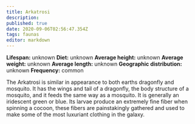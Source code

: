 ```yaml
---
title: Arkatrosi
description: 
published: true
date: 2020-09-06T02:56:47.354Z
tags: faunas 
editor: markdown
---
```

<!-- infobox starts -->
**Lifespan:** unknown
**Diet:** unknown
**Average height:** unknown
**Average weight:** unknown
**Average length:** unknown
**Geographic distribution:** unknown
**Frequency:** common
<!-- infobox ends -->

The Arkatrosi is similar in appearance to both earths dragonfly and mosquito. It has the wings and tail of a dragonfly, the body structure of a mosquito, and it feeds the same way as a mosquito. It is generally an iridescent green or blue. Its larvae produce an extremely fine fiber when spinning a cocoon, these fibers are painstakingly gathered and used to make some of the most luxuriant clothing in the galaxy.